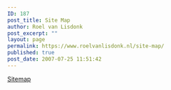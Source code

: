 ```yaml
---
ID: 187
post_title: Site Map
author: Roel van Lisdonk
post_excerpt: ""
layout: page
permalink: https://www.roelvanlisdonk.nl/site-map/
published: true
post_date: 2007-07-25 11:51:42
---
```

<a href="http://roelvanlisdonk.wordpress.com/2007/07/26/knowledgebase/" title="Sitemap">Sitemap</a>
<!-- ddsitemapgen -->